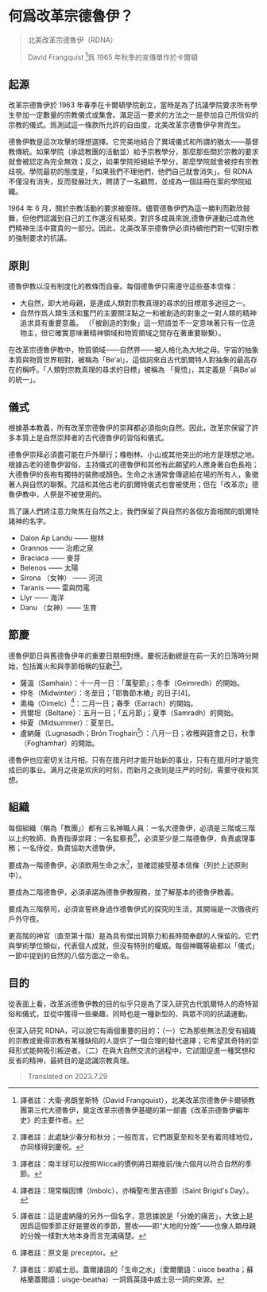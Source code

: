 # 何爲改革宗德魯伊？

> 北美改革宗德魯伊（RDNA）
> 
> David Frangquist [^1]爲 1965 年秋季的宣傳單作於卡爾頓

## 起源

改革宗德魯伊於 1963 年春季在卡爾頓學院創立，當時是為了抗議學院要求所有學生參加一定數量的宗教儀式或集會。滿足這一要求的方法之一是參加自己所信仰的宗教的儀式。爲測試這一條款所允許的自由度，北美改革宗德魯伊孕育而生。

德魯伊教是這次攻擊的理想選擇。它完美地結合了異域儀式和所謂的猶太——基督教傳統。如果學院（承認教團的活動並）給予宗教學分，那麼那些關於宗教的要求就會被認定為完全無效；反之，如果學院拒絕給予學分，那麼學院就會被控有宗教歧視。學院最初的態度是，「如果我們不理他們，他們自己就會消失」。但 RDNA 不僅沒有消失，反而發展壯大，聘請了一名顧問，並成為一個註冊在案的學院組織。

1964 年 6 月，關於宗教活動的要求被廢除。儘管德魯伊們為這一勝利而歡欣鼓舞，但他們認識到自己的工作還沒有結束。對許多成員來說,德魯伊運動已成為他們精神生活中寶貴的一部分。因此，北美改革宗德魯伊必須持續他們對一切對宗教的強制要求的抗議。

## 原則

德魯伊教以沒有制度化的教條而自豪。每個德魯伊只需遵守這些基本信條：

* 大自然，即大地母親，是達成人類對宗教真理的尋求的目標眾多途徑之一。
* 自然作爲人類生活和奮鬥的主要關注點之一和被創造的對象之一對人類的精神追求具有重要意義。
  （「被創造的對象」這一短語並不一定意味著只有一位造物主，但它確實意味著精神領域和物質領域之間存在著重要聯繫）。

在改革宗德魯伊教中，物質領域——自然界——被人格化為大地之母。宇宙的抽象本質與物質世界相對，被稱為「Be'al」，這個詞來自古代凱爾特人對抽象的最高存在的稱呼。「人類對宗教真理的尋求的目標」被稱為 「覺悟」，其定義是「與Be'al的統一」。

## 儀式

根據基本教義，所有改革宗德魯伊的崇拜都必須指向自然。因此，改革宗保留了許多本質上是自然崇拜者的古代德魯伊的習俗和儀式。

德魯伊崇拜必須盡可能在戶外舉行；橡樹林、小山或其他突出的地方是理想之地。根據古老的德魯伊習俗，主持儀式的德魯伊和其他有此願望的人應身著白色長袍；大德魯伊的長袍有獨特的裝飾或顏色。生命之水通常會傳遞給在場的所有人，象徵著人與自然的聯繫。咒語和其他古老的凱爾特儀式也會被使用；但在「改革宗」德魯伊教中，人祭是不被使用的。

爲了讓人們將注意力聚焦在自然之上，我們保留了與自然的各個方面相關的凱爾特諸神的名字。

+ Dalon Ap Landu —— 樹林
+ Grannos —— 治癒之泉
+ Braciaca —— 麥芽
+ Belenos —— 太陽
+ Sirona （女神） —— 河流
+ Taranis —— 雷與閃電
+ Llyr —— 海洋
+ Danu （女神）—— 生育

## 節慶

德魯伊節日與舊德魯伊年的重要日期相對應。慶祝活動總是在前一天的日落時分開始，包括篝火和與季節相稱的狂歡[^2][^3]。

* 薩溫（Samhain）：十一月一日：「萬聖節」；冬季（Geimredh）的開始。
* 仲冬（Midwinter）：冬至日；「耶魯節木樁」的日子[4]。
* 奧梅（Oimelc）[^5]：二月一日；春季（Earrach）的開始。
* 貝爾坦（Beltane）：五月一日；「五月節」；夏季（Samradh）的開始。
* 仲夏（Midsummer）：夏至日。
* 盧納薩（Lugnasadh；Brón Troghain[^6]）：八月一日；收穫與筵會之日，秋季（Foghamhar）的開始。

德魯伊也应密切关注月相。只有在腊月时才能开始新的事业，只有在腊月时才能完成旧的事业。满月之夜是欢庆的时刻，而新月之夜则是庄严的时刻，需要守夜和冥想。

## 組織

每個組織（稱為「教團」）都有三名神職人員：一名大德魯伊，必須是三階或三階以上的牧師，負責指導崇拜；一名監察長[^7]，必須至少是二階德魯伊，負責處理事務；一名侍從，負責協助大德魯伊。

要成為一階德魯伊，必須飲用生命之水[^8]，並確認接受基本信條（列於上述原則中）。

要成為二階德魯伊，必須承諾為德魯伊教服務，並了解基本的德魯伊教義。

要成為三階祭司，必須宣誓終身過作德魯伊式的探究的生活，其開端是一次徹夜的戶外守夜。

更高階的神官（直至第十階）是為具有傑出洞察力和長時間奉獻的人保留的。它們與學術學位類似，代表個人成就，但沒有特別的權威。每個神職等級都以「儀式」一節中提到的自然的八個方面之一命名。

## 目的

從表面上看，改革派德魯伊教的目的似乎只是為了深入研究古代凱爾特人的奇特習俗和儀式，並從中獲得一些樂趣，同時也是一種新型的、與眾不同的抗議運動。

但深入研究 RDNA，可以說它有兩個重要的目的：（一）它為那些無法忍受有組織的宗教或覺得宗教有某種缺陷的人提供了一個合理的替代選擇；它希望其奇特的崇拜形式能夠吸引叛逆者。（二）在與大自然交流的過程中，它試圖促進一種冥想和反省的精神，最終目的是認識宗教真理。

> Translated on 2023.7.29

[^1]: 譯者註：大衛·弗朗奎斯特（David Frangquist），北美改革宗德魯伊卡爾頓教團第三代大德魯伊，奠定改革宗德魯伊基礎的第一部書《改革宗德魯伊編年史》的主要作者。
[^2]: 譯者註：此處缺少春分和秋分；一般而言，它們跟夏至和冬至有着同樣地位，亦同樣得到慶祝。
[^3]: 譯者註：南半球可以按照Wicca的慣例將日期推前/後六個月以符合自然的季節。
[^4]: 譯者註：「耶魯節木樁」指的是被選定要在冬至日（十二月二十一日或二十二日）開始燒的一段木頭。這個傳統的聖誕節版本（後來由於西歐日耳曼基督教化耶魯節與聖誕節合併）是要從聖誕節一路燒到第十二個夜晚（次年一月六日）。燒剩下的木頭被視爲可以能帶來好運和保護房子不受雷電的破壞。
[^5]: 譯者註：現常稱因博（Imbolc），亦稱聖布里吉德節（Saint Brigid's Day）。
[^6]: 譯者註：這是盧納薩的另外一個名字，意思據說是「分娩的痛苦」，大致上是因爲這個季節正好是豐收的季節，豐收——即“大地的分娩”——也像人類母親的分娩一樣對大地本身而言充滿痛楚。
[^7]: 譯者註：原文是 preceptor。
[^8]: 譯者註：即威士忌。蓋爾諸語的「生命之水」（愛爾蘭語：uisce beatha；蘇格蘭蓋爾語：uisge-beatha）一詞爲英語中威士忌一詞的來源。
